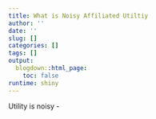 ```yaml
---
title: What is Noisy Affiliated Utiltiy
author: ''
date: ''
slug: []
categories: []
tags: []
output:
  blogdown::html_page:
    toc: false
runtime: shiny
---
```


Utility is noisy - 
